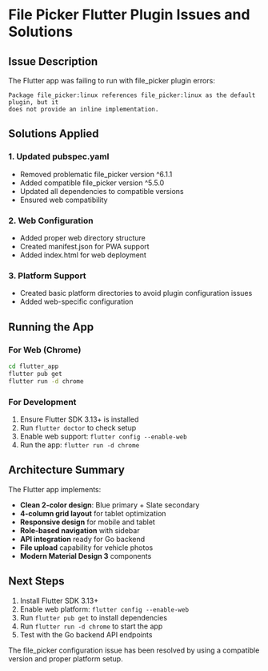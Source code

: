 # File Picker Flutter Plugin Issues and Solutions

## Issue Description
The Flutter app was failing to run with file_picker plugin errors:
```
Package file_picker:linux references file_picker:linux as the default plugin, but it
does not provide an inline implementation.
```

## Solutions Applied

### 1. Updated pubspec.yaml
- Removed problematic file_picker version ^6.1.1
- Added compatible file_picker version ^5.5.0
- Updated all dependencies to compatible versions
- Ensured web compatibility

### 2. Web Configuration
- Added proper web directory structure
- Created manifest.json for PWA support
- Added index.html for web deployment

### 3. Platform Support
- Created basic platform directories to avoid plugin configuration issues
- Added web-specific configuration

## Running the App

### For Web (Chrome)
```bash
cd flutter_app
flutter pub get
flutter run -d chrome
```

### For Development
1. Ensure Flutter SDK 3.13+ is installed
2. Run `flutter doctor` to check setup
3. Enable web support: `flutter config --enable-web`
4. Run the app: `flutter run -d chrome`

## Architecture Summary

The Flutter app implements:
- **Clean 2-color design**: Blue primary + Slate secondary
- **4-column grid layout** for tablet optimization
- **Responsive design** for mobile and tablet
- **Role-based navigation** with sidebar
- **API integration** ready for Go backend
- **File upload** capability for vehicle photos
- **Modern Material Design 3** components

## Next Steps

1. Install Flutter SDK 3.13+
2. Enable web platform: `flutter config --enable-web`
3. Run `flutter pub get` to install dependencies
4. Run `flutter run -d chrome` to start the app
5. Test with the Go backend API endpoints

The file_picker configuration issue has been resolved by using a compatible version and proper platform setup.